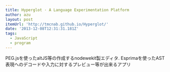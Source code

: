 ```yaml
---
title: Hyperglot · A Language Experimentation Platform
author: azu
layout: post
itemUrl: 'http://tmcnab.github.io/Hyperglot/'
date: '2013-12-08T12:31:31.181Z'
tags:
  - JavaScript
  - program
---
```

PEG.jsを使ったaltJS等の作成するnodewekit製エディタ.
Esprimaを使ったAST表現へのデコードや入力に対するプレビュー等が出来るアプリ
